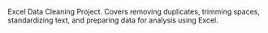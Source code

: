 Excel Data Cleaning Project. Covers removing duplicates, trimming spaces, standardizing text, and preparing data for analysis using Excel.
